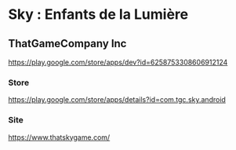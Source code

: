 # Sky : Enfants de la Lumière 
## ThatGameCompany Inc
https://play.google.com/store/apps/dev?id=6258753308606912124

### Store
https://play.google.com/store/apps/details?id=com.tgc.sky.android

### Site
https://www.thatskygame.com/

